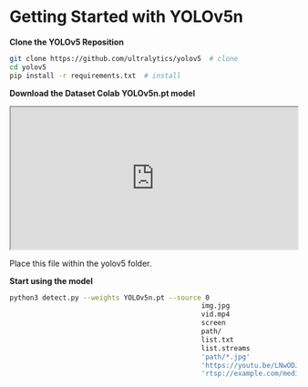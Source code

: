 # Getting Started with YOLOv5n

**Clone the YOLOv5 Reposition**

```bash
git clone https://github.com/ultralytics/yolov5  # clone
cd yolov5
pip install -r requirements.txt  # install
```

**Download the Dataset Colab YOLOv5n.pt model**

<iframe
  src="https://datasetcolab.com/embed?dataset=YOLOv5&model=YOLOv5n"
  style="width: 100%; height: 250px;"
></iframe>

Place this file within the yolov5 folder.

**Start using the model**

```bash
python3 detect.py --weights YOLOv5n.pt --source 0                              # webcam
                                               img.jpg                         # image
                                               vid.mp4                         # video
                                               screen                          # screenshot
                                               path/                           # directory
                                               list.txt                        # list of images
                                               list.streams                    # list of streams
                                               'path/*.jpg'                    # glob
                                               'https://youtu.be/LNwODJXcvt4'  # YouTube
                                               'rtsp://example.com/media.mp4'  # RTSP, RTMP, HTTP stream
```
